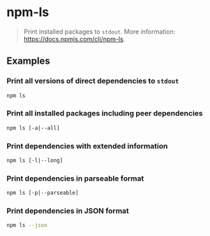 # npm-ls

> Print installed packages to `stdout`. More information: <https://docs.npmjs.com/cli/npm-ls>.

## Examples

### Print all versions of direct dependencies to `stdout`

```bash
npm ls
```

### Print all installed packages including peer dependencies

```bash
npm ls [-a|--all]
```

### Print dependencies with extended information

```bash
npm ls [-l|--long]
```

### Print dependencies in parseable format

```bash
npm ls [-p|--parseable]
```

### Print dependencies in JSON format

```bash
npm ls --json
```
